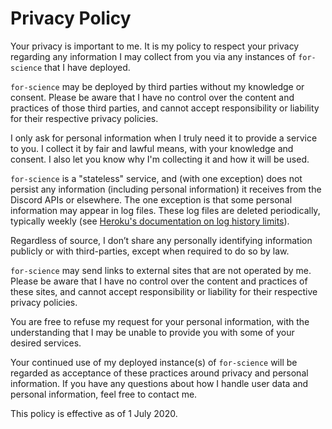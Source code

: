 # Privacy Policy

Your privacy is important to me. It is my policy to respect your privacy regarding any information I may collect from you via any instances of `for-science` that I have deployed.

`for-science` may be deployed by third parties without my knowledge or consent. Please be aware that I have no control over the content and practices of those third parties, and cannot accept responsibility or liability for their respective privacy policies.

I only ask for personal information when I truly need it to provide a service to you. I collect it by fair and lawful means, with your knowledge and consent. I also let you know why I'm collecting it and how it will be used.

`for-science` is a "stateless" service, and (with one exception) does not persist any information (including personal information) it receives from the Discord APIs or elsewhere.  The one exception is that some personal information may appear in log files.  These log files are deleted periodically, typically weekly (see [Heroku's documentation on log history limits](https://devcenter.heroku.com/articles/logging#log-history-limits)).

Regardless of source, I don’t share any personally identifying information publicly or with third-parties, except when required to do so by law.

`for-science` may send links to external sites that are not operated by me. Please be aware that I have no control over the content and practices of these sites, and cannot accept responsibility or liability for their respective privacy policies.

You are free to refuse my request for your personal information, with the understanding that I may be unable to provide you with some of your desired services.

Your continued use of my deployed instance(s) of `for-science` will be regarded as acceptance of these practices around privacy and personal information. If you have any questions about how I handle user data and personal information, feel free to contact me.

This policy is effective as of 1 July 2020.
